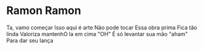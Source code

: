# Ramon Ramon
Ta, vamo começar
Isso aqui é arte
Não pode tocar
Essa obra prima
Fica tão linda 
Valoriza mantenhO la em cima
"OH"
É só levantar sua mão
"aham"
Para dar seu lança
